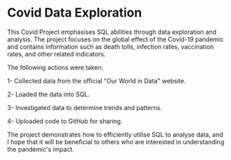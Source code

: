 # Covid Data Exploration

This Covid Project emphasises SQL abilities through data exploration and analysis. The project focuses on the global effect of the Covid-19 pandemic and contains information such as death tolls, infection rates, vaccination rates, and other related indicators.

The following actions were taken:

1- Collected data from the official "Our World in Data" website.

2- Loaded the data into SQL.

3- Investigated data to determine trends and patterns.

4- Uploaded code to GitHub for sharing.

 The project demonstrates how to efficiently utilise SQL to analyse data, and I hope that it will be beneficial to others who are interested in understanding the pandemic's impact.
